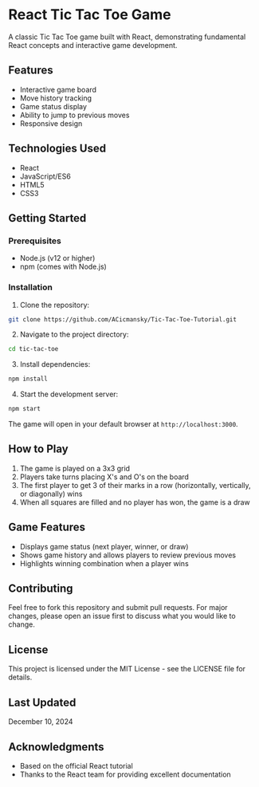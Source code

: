 # React Tic Tac Toe Game

A classic Tic Tac Toe game built with React, demonstrating fundamental React concepts and interactive game development.

## Features

- Interactive game board
- Move history tracking
- Game status display
- Ability to jump to previous moves
- Responsive design

## Technologies Used

- React
- JavaScript/ES6
- HTML5
- CSS3

## Getting Started

### Prerequisites

- Node.js (v12 or higher)
- npm (comes with Node.js)

### Installation

1. Clone the repository:
```bash
git clone https://github.com/ACicmansky/Tic-Tac-Toe-Tutorial.git
```

2. Navigate to the project directory:
```bash
cd tic-tac-toe
```

3. Install dependencies:
```bash
npm install
```

4. Start the development server:
```bash
npm start
```

The game will open in your default browser at `http://localhost:3000`.

## How to Play

1. The game is played on a 3x3 grid
2. Players take turns placing X's and O's on the board
3. The first player to get 3 of their marks in a row (horizontally, vertically, or diagonally) wins
4. When all squares are filled and no player has won, the game is a draw

## Game Features

- Displays game status (next player, winner, or draw)
- Shows game history and allows players to review previous moves
- Highlights winning combination when a player wins

## Contributing

Feel free to fork this repository and submit pull requests. For major changes, please open an issue first to discuss what you would like to change.

## License

This project is licensed under the MIT License - see the LICENSE file for details.

## Last Updated

December 10, 2024

## Acknowledgments

- Based on the official React tutorial
- Thanks to the React team for providing excellent documentation
